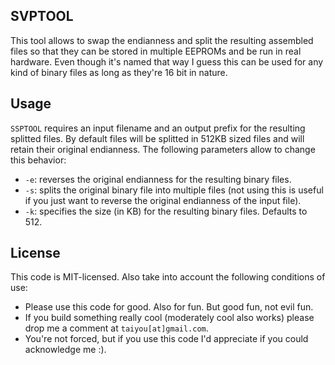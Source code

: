 ## SVPTOOL

This tool allows to swap the endianness and split the resulting assembled files so that they can be stored in multiple EEPROMs and be run in real hardware. Even though it's named that way I guess this can be used for any kind of binary files as long as they're 16 bit in nature.

## Usage

`SSPTOOL` requires an input filename and an output prefix for the resulting splitted files. By default files will be splitted in 512KB sized files and will retain their original endianness. The following parameters allow to change this behavior:

- `-e`: reverses the original endianness for the resulting binary files.
- `-s`: splits the original binary file into multiple files (not using this is useful if you just want to reverse the original endianness of the input file).
- `-k`: specifies the size (in KB) for the resulting binary files. Defaults to 512.

## License

This code is MIT-licensed. Also take into account the following conditions of use:

* Please use this code for good. Also for fun. But good fun, not evil fun.
* If you build something really cool (moderately cool also works) please drop me a comment at `taiyou[at]gmail.com`.
* You're not forced, but if you use this code I'd appreciate if you could acknowledge me :).